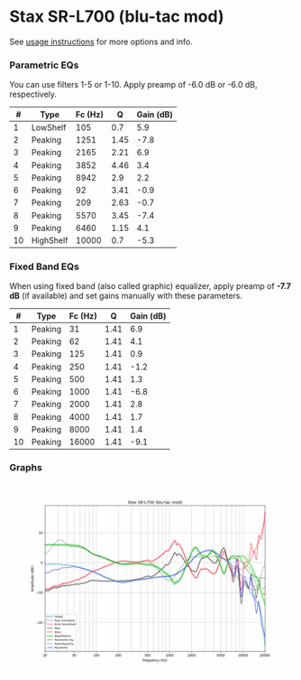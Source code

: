 # Stax SR-L700 (blu-tac mod)
See [usage instructions](https://github.com/jaakkopasanen/AutoEq#usage) for more options and info.

### Parametric EQs
You can use filters 1-5 or 1-10. Apply preamp of -6.0 dB or -6.0 dB, respectively.

|   # | Type      |   Fc (Hz) |    Q |   Gain (dB) |
|-----|-----------|-----------|------|-------------|
|   1 | LowShelf  |       105 | 0.7  |         5.9 |
|   2 | Peaking   |      1251 | 1.45 |        -7.8 |
|   3 | Peaking   |      2165 | 2.21 |         6.9 |
|   4 | Peaking   |      3852 | 4.46 |         3.4 |
|   5 | Peaking   |      8942 | 2.9  |         2.2 |
|   6 | Peaking   |        92 | 3.41 |        -0.9 |
|   7 | Peaking   |       209 | 2.63 |        -0.7 |
|   8 | Peaking   |      5570 | 3.45 |        -7.4 |
|   9 | Peaking   |      6460 | 1.15 |         4.1 |
|  10 | HighShelf |     10000 | 0.7  |        -5.3 |

### Fixed Band EQs
When using fixed band (also called graphic) equalizer, apply preamp of **-7.7 dB** (if available) and set gains manually with these parameters.

|   # | Type    |   Fc (Hz) |    Q |   Gain (dB) |
|-----|---------|-----------|------|-------------|
|   1 | Peaking |        31 | 1.41 |         6.9 |
|   2 | Peaking |        62 | 1.41 |         4.1 |
|   3 | Peaking |       125 | 1.41 |         0.9 |
|   4 | Peaking |       250 | 1.41 |        -1.2 |
|   5 | Peaking |       500 | 1.41 |         1.3 |
|   6 | Peaking |      1000 | 1.41 |        -6.8 |
|   7 | Peaking |      2000 | 1.41 |         2.8 |
|   8 | Peaking |      4000 | 1.41 |         1.7 |
|   9 | Peaking |      8000 | 1.41 |         1.4 |
|  10 | Peaking |     16000 | 1.41 |        -9.1 |

### Graphs
![](./Stax%20SR-L700%20(blu-tac%20mod).png)

